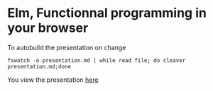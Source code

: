 # Elm, Functionnal programming in your browser 

To autobuild the presentation on change

    fswatch -o presentation.md | while read file; do cleaver presentation.md;done 


You view the presentation [here](https://cdn.rawgit.com/martinos/montrealrb_elm_presentation/master/slideshow.html)
